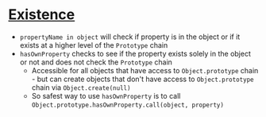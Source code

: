 # [Existence](https://github.com/getify/You-Dont-Know-JS/blob/master/this%20%26%20object%20prototypes/ch3.md#existence)

* `propertyName in object` will check if property is in the object or if it exists at a higher level of the `Prototype` chain
* `hasOwnProperty` checks to see if the property exists solely in the object or not and does not check the `Prototype` chain
  * Accessible for all objects that have access to `Object.prototype` chain - but can create objects that don't have access to `Object.prototype` chain via `Object.create(null)`
  * So safest way to use `hasOwnProperty` is to call `Object.prototype.hasOwnProperty.call(object, property)`

